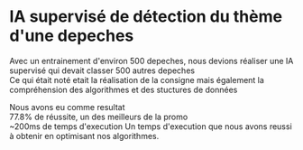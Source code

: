 # IA supervisé de détection du thème d'une depeches

Avec un entrainement d'environ 500 depeches, nous devions réaliser une IA supervisé qui devait classer 500 autres depeches  
Ce qui était noté etait la réalisation de la consigne mais également la compréhension des algorithmes et des stuctures de données  

Nous avons eu comme resultat  
77.8% de réussite, un des meilleurs de la promo  
~200ms de temps d'execution
Un temps d'execution que nous avons reussi à obtenir en optimisant nos algorithmes.
